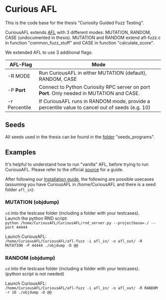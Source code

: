 # Curious AFL

This is the code base for the thesis "Curiosity Guided Fuzz Testing".
  
CuriousAFL extends [AFL](https://github.com/mirrorer/afl) with 3 different modes: MUTATION, RANDOM, CASE (undocumented in thesis). MUTATION and RANDOM extend afl-fuzz.c in function "common_fuzz_stuff" and CASE in function "calculate_score".

We extended AFL to use 3 additional flags:

| **AFL-Flag** | **Mode**   |
| --- | --- |
| -R MODE | Run CuriousAFL in either MUTATION (default), RANDOM, CASE   |
| -P **Port**| Connect to Python Curiosity RPC server on port **Port**. Only needed in MUTATION and CASE. |
| -r Percentile | If CuriousAFL runs in RANDOM mode, provide a percentile value to cancel out of seeds (e.g. 10) |

## Seeds  
All seeds used in the thesis can be found in the [folder](https://github.com/derdav3/CuriousAFL/tree/master/seeds_programs) "seeds_programs".

## Examples
It's helpful to understand how to run "vanilla" AFL, before trying to run CuriousAFL. Please refer to the official [source](http://lcamtuf.coredump.cx/afl/README.txt) for a guide.

After following our [Installation guide](https://github.com/derdav3/CuriousAFL/wiki/Installation), the following are possible usecases (assuming you have CuriousAFL in /home/CuriousAFL and there is a seed folder `afl_in`):

### MUTATION (objdump)
`cd` into the testcase folder (including a folder with your testcases).  
Launch the python RND script:  
`python /home/CuriousAFL/CuriousAFL/rnd_server.py --projectbase=./ --port 44444`

Launch CuriousAFL:  
`/home/CuriousAFL/CuriousAFL/afl-fuzz -i afl_in/ -o afl_out/ -R MUTATION -P 44444 ./objdump -D @@`

### RANDOM (objdump)
`cd` into the testcase folder (including a folder with your testcases).  
(python script is not needed)

Launch CuriousAFL:  
`/home/CuriousAFL/CuriousAFL/afl-fuzz -i afl_in/ -o afl_out/ -R RANDOM -r 10 ./objdump -D @@`

